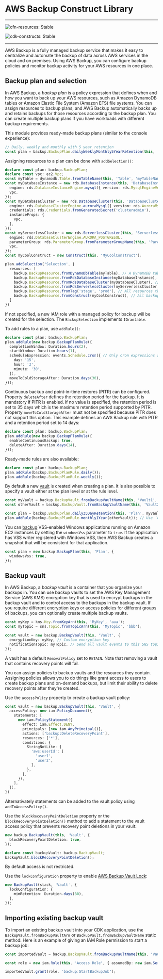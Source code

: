# AWS Backup Construct Library
<!--BEGIN STABILITY BANNER-->

---

![cfn-resources: Stable](https://img.shields.io/badge/cfn--resources-stable-success.svg?style=for-the-badge)

![cdk-constructs: Stable](https://img.shields.io/badge/cdk--constructs-stable-success.svg?style=for-the-badge)

---

<!--END STABILITY BANNER-->

AWS Backup is a fully managed backup service that makes it easy to centralize and automate the
backup of data across AWS services in the cloud and on premises. Using AWS Backup, you can
configure backup policies and monitor backup activity for your AWS resources in one place.

## Backup plan and selection

In AWS Backup, a *backup plan* is a policy expression that defines when and how you want to back up
 your AWS resources, such as Amazon DynamoDB tables or Amazon Elastic File System (Amazon EFS) file
 systems. You can assign resources to backup plans, and AWS Backup automatically backs up and retains
 backups for those resources according to the backup plan. You can create multiple backup plans if you
 have workloads with different backup requirements.

This module provides ready-made backup plans (similar to the console experience):

```ts
// Daily, weekly and monthly with 5 year retention
const plan = backup.BackupPlan.dailyWeeklyMonthly5YearRetention(this, 'Plan');
```

Assigning resources to a plan can be done with `addSelection()`:

```ts
declare const plan: backup.BackupPlan;
declare const vpc: ec2.Vpc;
const myTable = dynamodb.Table.fromTableName(this, 'Table', 'myTableName');
const myDatabaseInstance = new rds.DatabaseInstance(this, 'DatabaseInstance', {
  engine: rds.DatabaseInstanceEngine.mysql({ version: rds.MysqlEngineVersion.VER_8_0_26 }),
  vpc,
});
const myDatabaseCluster = new rds.DatabaseCluster(this, 'DatabaseCluster', {
  engine: rds.DatabaseClusterEngine.auroraMysql({ version: rds.AuroraMysqlEngineVersion.VER_2_08_1 }),
  credentials: rds.Credentials.fromGeneratedSecret('clusteradmin'),
  instanceProps: {
    vpc,
  },
});
const myServerlessCluster = new rds.ServerlessCluster(this, 'ServerlessCluster', {
  engine: rds.DatabaseClusterEngine.AURORA_POSTGRESQL,
  parameterGroup: rds.ParameterGroup.fromParameterGroupName(this, 'ParameterGroup', 'default.aurora-postgresql10'),
  vpc,
});
const myCoolConstruct = new Construct(this, 'MyCoolConstruct');

plan.addSelection('Selection', {
  resources: [
    backup.BackupResource.fromDynamoDbTable(myTable), // A DynamoDB table
    backup.BackupResource.fromRdsDatabaseInstance(myDatabaseInstance), // A RDS instance
    backup.BackupResource.fromRdsDatabaseCluster(myDatabaseCluster), // A RDS database cluster
    backup.BackupResource.fromRdsServerlessCluster(myServerlessCluster), // An Aurora Serverless cluster
    backup.BackupResource.fromTag('stage', 'prod'), // All resources that are tagged stage=prod in the region/account
    backup.BackupResource.fromConstruct(myCoolConstruct), // All backupable resources in `myCoolConstruct`
  ]
})
```

If not specified, a new IAM role with a managed policy for backup will be
created for the selection. The `BackupSelection` implements `IGrantable`.

To add rules to a plan, use `addRule()`:

```ts
declare const plan: backup.BackupPlan;
plan.addRule(new backup.BackupPlanRule({
  completionWindow: Duration.hours(2),
  startWindow: Duration.hours(1),
  scheduleExpression: events.Schedule.cron({ // Only cron expressions are supported
    day: '15',
    hour: '3',
    minute: '30',
  }),
  moveToColdStorageAfter: Duration.days(30),
}));
```

Continuous backup and point-in-time restores (PITR) can be configured.
Property `deleteAfter` defines the retention period for the backup. It is mandatory if PITR is enabled.
If no value is specified, the retention period is set to 35 days which is the maximum retention period supported by PITR.
Property `moveToColdStorageAfter` must not be specified because PITR does not support this option.
This example defines an AWS Backup rule with PITR and a retention period set to 14 days:

```ts
declare const plan: backup.BackupPlan;
plan.addRule(new backup.BackupPlanRule({
  enableContinuousBackup: true,
  deleteAfter: Duration.days(14),
}));
```

Ready-made rules are also available:

```ts
declare const plan: backup.BackupPlan;
plan.addRule(backup.BackupPlanRule.daily());
plan.addRule(backup.BackupPlanRule.weekly());
```

By default a new [vault](#Backup-vault) is created when creating a plan.
It is also possible to specify a vault either at the plan level or at the
rule level.

```ts
const myVault = backup.BackupVault.fromBackupVaultName(this, 'Vault1', 'myVault');
const otherVault = backup.BackupVault.fromBackupVaultName(this, 'Vault2', 'otherVault');

const plan = backup.BackupPlan.daily35DayRetention(this, 'Plan', myVault); // Use `myVault` for all plan rules
plan.addRule(backup.BackupPlanRule.monthly1Year(otherVault)); // Use `otherVault` for this specific rule
```

You can [backup](https://docs.aws.amazon.com/aws-backup/latest/devguide/windows-backups.html)
VSS-enabled Windows applications running on Amazon EC2 instances by setting the `windowsVss`
parameter to `true`. If the application has VSS writer registered with Windows VSS,
then AWS Backup creates a snapshot that will be consistent for that application.

```ts
const plan = new backup.BackupPlan(this, 'Plan', {
  windowsVss: true,
});
```

## Backup vault

In AWS Backup, a *backup vault* is a container that you organize your backups in. You can use backup
vaults to set the AWS Key Management Service (AWS KMS) encryption key that is used to encrypt backups
in the backup vault and to control access to the backups in the backup vault. If you require different
encryption keys or access policies for different groups of backups, you can optionally create multiple
backup vaults.

```ts
const myKey = kms.Key.fromKeyArn(this, 'MyKey', 'aaa');
const myTopic = sns.Topic.fromTopicArn(this, 'MyTopic', 'bbb');

const vault = new backup.BackupVault(this, 'Vault', {
  encryptionKey: myKey, // Custom encryption key
  notificationTopic: myTopic, // Send all vault events to this SNS topic
});
```

A vault has a default `RemovalPolicy` set to `RETAIN`. Note that removing a vault
that contains recovery points will fail.

You can assign policies to backup vaults and the resources they contain. Assigning policies allows
you to do things like grant access to users to create backup plans and on-demand backups, but limit
their ability to delete recovery points after they're created.

Use the `accessPolicy` property to create a backup vault policy:

```ts
const vault = new backup.BackupVault(this, 'Vault', {
  accessPolicy: new iam.PolicyDocument({
    statements: [
      new iam.PolicyStatement({
        effect: iam.Effect.DENY,
        principals: [new iam.AnyPrincipal()],
        actions: ['backup:DeleteRecoveryPoint'],
        resources: ['*'],
        conditions: {
          StringNotLike: {
            'aws:userId': [
              'user1',
              'user2',
            ],
          },
        },
      }),
    ],
  }),
})
```

Alternativately statements can be added to the vault policy using `addToAccessPolicy()`.

Use the `blockRecoveryPointDeletion` property or the `blockRecoveryPointDeletion()` method to add
a statement to the vault access policy that prevents recovery point deletions in your vault:

```ts
new backup.BackupVault(this, 'Vault', {
  blockRecoveryPointDeletion: true,
});

declare const backupVault: backup.BackupVault;
backupVault.blockRecoveryPointDeletion();
```

By default access is not restricted.

Use the `lockConfiguration` property to enable [AWS Backup Vault Lock](https://docs.aws.amazon.com/aws-backup/latest/devguide/vault-lock.html):

```ts
new BackupVault(stack, 'Vault', {
  lockConfiguration: {
    minRetention: Duration.days(30),
  },
});
```

## Importing existing backup vault

To import an existing backup vault into your CDK application, use the `BackupVault.fromBackupVaultArn` or `BackupVault.fromBackupVaultName`
static method. Here is an example of giving an IAM Role permission to start a backup job:

```ts
const importedVault = backup.BackupVault.fromBackupVaultName(this, 'Vault', 'myVaultName');

const role = new iam.Role(this, 'Access Role', { assumedBy: new iam.ServicePrincipal('lambda.amazonaws.com') });

importedVault.grant(role, 'backup:StartBackupJob');
```
